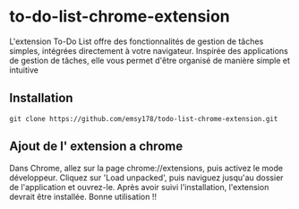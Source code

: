 # to-do-list-chrome-extension
L'extension To-Do List offre des fonctionnalités de gestion de tâches simples, intégrées directement à votre navigateur. Inspirée des applications de gestion de tâches, elle vous permet d'être organisé de manière simple et intuitive
## Installation
```
git clone https://github.com/emsy178/todo-list-chrome-extension.git
```
## Ajout de l' extension a chrome

Dans Chrome, allez sur la page chrome://extensions, puis activez le mode développeur. Cliquez sur 'Load unpacked', puis naviguez jusqu'au dossier de l'application et ouvrez-le. Après avoir suivi l'installation, l'extension devrait être installée. Bonne utilisation !!




